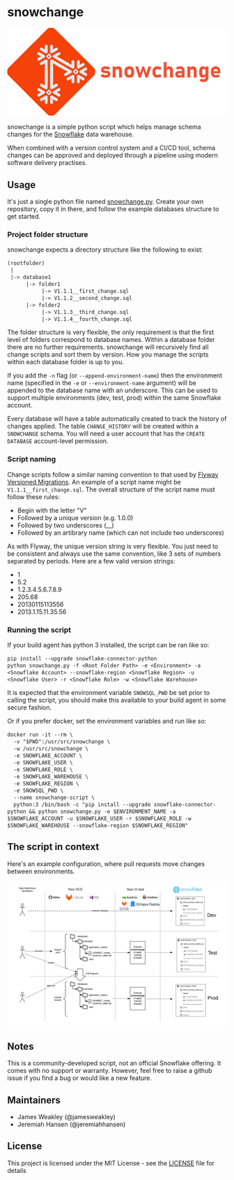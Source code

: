 # snowchange
<img src="logo.png" alt="drawing"/>

snowchange is a simple python script which helps manage schema changes for the [Snowflake](https://www.snowflake.com/) data warehouse.

When combined with a version control system and a CI/CD tool, schema changes can be approved and deployed through a pipeline using modern software delivery practises.

## Usage

It's just a single python file named [snowchange.py](snowchange.py). Create your own repository, copy it in there, and follow the example databases structure to get started.

### Project folder structure

snowchange expects a directory structure like the following to exist:
```
(rootfolder)
 |
 |-> database1
      |-> folder1
           |-> V1.1.1__first_change.sql
           |-> V1.1.2__second_change.sql
      |-> folder2
           |-> V1.1.3__third_change.sql
           |-> V1.1.4__fourth_change.sql
```

The folder structure is very flexible, the only requirement is that the first level of folders correspond to database names. Within a database folder there are no further requirements. snowchange will recursively find all change scripts and sort them by version. How you manage the scripts within each database folder is up to you.

If you add the `-n` flag (or `--append-environment-name`) then the environment name (specified in the `-e` or `--environment-name` argument) will be appended to the database name with an underscore. This can be used to support multiple environments (dev, test, prod) within the same Snowflake account.

Every database will have a table automatically created to track the history of changes applied. The table `CHANGE_HISTORY` will be created within a `SNOWCHANGE` schema. You will need a user account that has the ```CREATE DATABASE``` account-level permission. 

### Script naming
Change scripts follow a similar naming convention to that used by [Flyway Versioned Migrations](https://flywaydb.org/documentation/migrations#versioned-migrations). An example of a script name might be `V1.1.1__first_change.sql`. The overall structure of the script name must follow these rules:

* Begin with the letter "V"
* Followed by a unique version (e.g. 1.0.0)
* Followed by two underscores (__)
* Followed by an artibrary name (which can not include two underscores)

As with Flyway, the unique version string is very flexible. You just need to be consistent and always use the same convention, like 3 sets of numbers separated by periods. Here are a few valid version strings:

* 1
* 5.2
* 1.2.3.4.5.6.7.8.9
* 205.68
* 20130115113556
* 2013.1.15.11.35.56

### Running the script

If your build agent has python 3 installed, the script can be ran like so:
```
pip install --upgrade snowflake-connector-python
python snowchange.py -f <Root Folder Path> -e <Environment> -a <Snowflake Account> --snowflake-region <Snowflake Region> -u <Snowflake User> -r <Snowflake Role> -w <Snowflake Warehouse>
```
It is expected that the environment variable `SNOWSQL_PWD` be set prior to calling the script, you should make this available to your build agent in some secure fashion.

Or if you prefer docker, set the environment variables and run like so:
```
docker run -it --rm \
  -v "$PWD":/usr/src/snowchange \
  -w /usr/src/snowchange \
  -e SNOWFLAKE_ACCOUNT \
  -e SNOWFLAKE_USER \
  -e SNOWFLAKE_ROLE \
  -e SNOWFLAKE_WAREHOUSE \
  -e SNOWFLAKE_REGION \
  -e SNOWSQL_PWD \
  --name snowchange-script \
  python:3 /bin/bash -c "pip install --upgrade snowflake-connector-python && python snowchange.py -e $ENVIRONMENT_NAME -a $SNOWFLAKE_ACCOUNT -u $SNOWFLAKE_USER -r $SNOWFLAKE_ROLE -w $SNOWFLAKE_WAREHOUSE --snowflake-region $SNOWFLAKE_REGION"
```

## The script in context

Here's an example configuration, where pull requests move changes between environments.

![diagram](diagram.png "Diagram")

## Notes

This is a community-developed script, not an official Snowflake offering. It comes with no support or warranty. However, feel free to raise a github issue if you find a bug or would like a new feature.

## Maintainers

- James Weakley (@jamesweakley)
- Jeremiah Hansen (@jeremiahhansen)

## License

This project is licensed under the MIT License - see the [LICENSE](LICENSE) file for details
